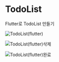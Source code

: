 # TodoList
Flutter로 TodoList 만들기


![TodoList(flutter)](https://github.com/MastersWoo/TodoList/assets/123873604/97b3c31d-f548-43d3-bb46-bf6013e7259b)

![TodoList(flutter)삭제](https://github.com/MastersWoo/TodoList/assets/123873604/036d62e2-afc6-43e9-8e41-459d38f80dab)

![TodoList(flutter)완료](https://github.com/MastersWoo/TodoList/assets/123873604/4a5e2f1d-a91f-4a80-93ca-c181bb7a4d4c)

